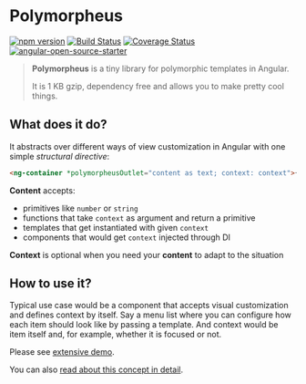 # Polymorpheus

[![npm version](https://img.shields.io/npm/v/@taiga-ui/polymorpheus.svg)](https://npmjs.com/package/@taiga-ui/polymorpheus)
[![Build Status](https://github.com/taiga-family/ng-polymorpheus/actions/workflows/ci.yml/badge.svg?branch=master)](https://github.com/taiga-family/ng-polymorpheus/actions/workflows/ci.yml)
[![Coverage Status](https://codecov.io/gh/taiga-family/ng-polymorpheus/branch/main/graphs/badge.svg)](https://app.codecov.io/gh/taiga-family/ng-polymorpheus/tree/main/projects)
[![angular-open-source-starter](https://img.shields.io/badge/made%20with-angular--open--source--starter-d81676?logo=angular)](https://github.com/taiga-family/angular-open-source-starter)

> **Polymorpheus** is a tiny library for polymorphic templates in Angular.
>
> It is 1 KB gzip, dependency free and allows you to make pretty cool things.

## What does it do?

It abstracts over different ways of view customization in Angular with one simple _structural directive_:

```html
<ng-container *polymorpheusOutlet="content as text; context: context">{{text}}</ng-container>
```

**Content** accepts:

- primitives like `number` or `string`
- functions that take `context` as argument and return a primitive
- templates that get instantiated with given `context`
- components that would get `context` injected through DI

**Context** is optional when you need your **content** to adapt to the situation

## How to use it?

Typical use case would be a component that accepts visual customization and defines context by itself. Say a menu list
where you can configure how each item should look like by passing a template. And context would be item itself and, for
example, whether it is focused or not.

Please see [extensive demo](https://codesandbox.io/s/github/taiga-family/ng-polymorpheus/tree/master/projects/demo).

You can also
[read about this concept in detail](https://blog.angularindepth.com/agnostic-components-in-angular-2427923b742d).
